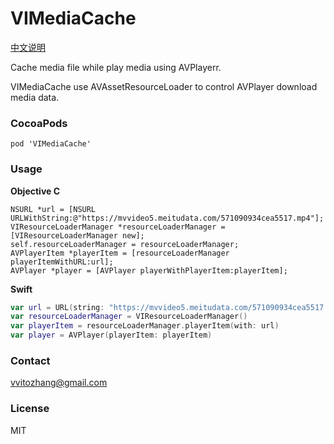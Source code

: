 # VIMediaCache

[中文说明](https://mp.weixin.qq.com/s/v1sw_Sb8oKeZ8sWyjBUXGA)

Cache media file while play media using AVPlayerr.

VIMediaCache use AVAssetResourceLoader to control AVPlayer download media data.

### CocoaPods

`pod 'VIMediaCache'`

### Usage

**Objective C**

```Objc
NSURL *url = [NSURL URLWithString:@"https://mvvideo5.meitudata.com/571090934cea5517.mp4"];
VIResourceLoaderManager *resourceLoaderManager = [VIResourceLoaderManager new];
self.resourceLoaderManager = resourceLoaderManager;
AVPlayerItem *playerItem = [resourceLoaderManager playerItemWithURL:url];
AVPlayer *player = [AVPlayer playerWithPlayerItem:playerItem];
```

**Swift**

```Swift
var url = URL(string: "https://mvvideo5.meitudata.com/571090934cea5517.mp4")
var resourceLoaderManager = VIResourceLoaderManager()
var playerItem = resourceLoaderManager.playerItem(with: url)
var player = AVPlayer(playerItem: playerItem)
```

### Contact

vvitozhang@gmail.com

### License

MIT

